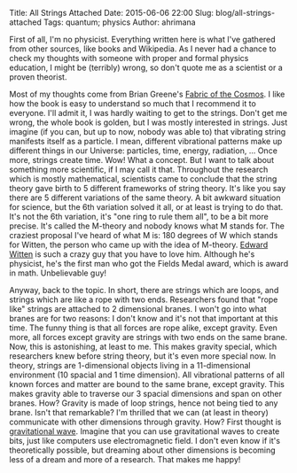 Title: All Strings Attached
Date: 2015-06-06 22:00
Slug: blog/all-strings-attached
Tags: quantum; physics
Author: ahrimana


First of all, I'm no physicist. Everything written here is what I've gathered
from other sources, like books and Wikipedia. As I never had a chance to check
my thoughts with someone with proper and formal physics education, I might be
(terribly) wrong, so don't quote me as a scientist or a proven theorist.

Most of my thoughts come from Brian Greene's
[Fabric of the Cosmos](http://www.briangreene.org/?page_id=24). I like how
the book is easy to understand so much that I recommend it to everyone. I'll
admit it, I was hardly waiting to get to the strings. Don't get me wrong, the
whole book is golden, but I was mostly interested in strings. Just imagine
(if you can, but up to now, nobody was able to) that vibrating string manifests
itself as a particle. I mean, different vibrational patterns make up different
things in our Universe: particles, time, energy, radiation, ...  Once more,
strings create time. Wow! What a concept. But I want to talk about something
more scientific, if I may call it that. Throughout the research which is mostly
mathematical, scientists came to conclude that the string theory gave birth to
5 different frameworks of string theory. It's like you say there are 5 different
variations of the same theory. A bit awkward situation for science, but the 6th
variation solved it all, or at least is trying to do that. It's not the 6th
variation, it's "one ring to rule them all", to be a bit more precise. It's
called the M-theory and nobody knows what M stands for. The craziest proposal
I've heard of what M is: 180 degrees of W which stands for Witten, the person
who came up with the idea of M-theory.
[Edward Witten](http://en.wikipedia.org/wiki/Edward_Witten) is such a crazy guy
that you have to love him. Although he's physicist, he's the first man who got
the Fields Medal award, which is award in math. Unbelievable guy!

Anyway, back to the topic. In short, there are strings which are loops, and
strings which are like a rope with two ends. Researchers found that "rope like"
strings are attached to 2 dimensional branes. I won't go into what branes are
for two reasons: I don't know and it's not that important at this time. The
funny thing is that all forces are rope alike, except gravity. Even more, all
forces except gravity are strings with two ends on the same brane. Now, this is
astonishing, at least to me. This makes gravity special, which researchers knew
before string theory, but it's even more special now. In theory, strings are
1-dimensional objects living in a 11-dimensional environment (10 spacial and 1
time dimension). All vibrational patterns of all known forces and matter are
bound to the same brane, except gravity. This makes gravity able to traverse our
3 spacial dimensions and span on other branes. How? Gravity is made of loop
strings, hence not being tied to any brane. Isn't that remarkable? I'm thrilled
that we can (at least in theory) communicate with other dimensions through
gravity. How? First thought is
[gravitational wave](https://en.wikipedia.org/wiki/Gravitational_wave). Imagine
that you can use gravitational waves to create bits, just like computers use
electromagnetic field. I don't even know if it's theoretically possible, but
dreaming about other dimensions is becoming less of a dream and more of a
research. That makes me happy!
